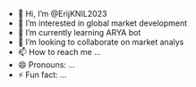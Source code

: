- 👋 Hi, I’m @ErijKNIL2023
- 👀 I’m interested in global market development
- 🌱 I’m currently learning ARYA bot
- 💞️ I’m looking to collaborate on market analys
- 📫 How to reach me ...
- 😄 Pronouns: ...
- ⚡ Fun fact: ...

<!---
ErijKNIL2023/ErijKNIL2023 is a ✨ special ✨ repository because its `README.md` (this file) appears on your GitHub profile.
You can click the Preview link to take a look at your changes.
--->
